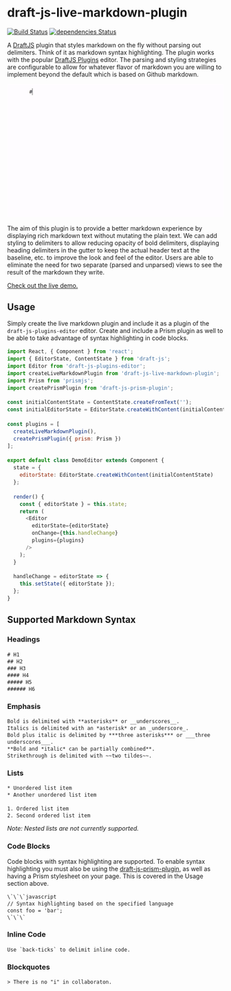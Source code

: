 # draft-js-live-markdown-plugin

[![Build Status](https://travis-ci.org/brooksp/draft-js-live-markdown-plugin.svg?branch=master)](https://travis-ci.org/brooksp/draft-js-live-markdown-plugin)
[![dependencies Status](https://david-dm.org/brooksp/draft-js-live-markdown-plugin/status.svg)](https://david-dm.org/brooksp/draft-js-live-markdown-plugin)

A [DraftJS](https://facebook.github.io/draft-js/) plugin that styles markdown on the fly without parsing out delimiters. Think of it as markdown syntax highlighting. The plugin works with the popular [DraftJS Plugins](https://github.com/draft-js-plugins/draft-js-plugins) editor. The parsing and styling strategies are configurable to allow for whatever flavor of markdown you are willing to implement beyond the default which is based on Github markdown.

![Preview of plugin functionality](demo.gif)

The aim of this plugin is to provide a better markdown experience by displaying rich markdown text without mutating the plain text. We can add styling to delimiters to allow reducing opacity of bold delimiters, displaying heading delimiters in the gutter to keep the actual header text at the baseline, etc. to improve the look and feel of the editor. Users are able to eliminate the need for two separate (parsed and unparsed) views to see the result of the markdown they write.

[Check out the live demo.](https://facebook.github.io/draft-js/)

## Usage

Simply create the live markdown plugin and include it as a plugin of the `draft-js-plugins-editor` editor. Create and include a Prism plugin as well to be able to take advantage of syntax highlighting in code blocks.

```javascript
import React, { Component } from 'react';
import { EditorState, ContentState } from 'draft-js';
import Editor from 'draft-js-plugins-editor';
import createLiveMarkdownPlugin from 'draft-js-live-markdown-plugin';
import Prism from 'prismjs';
import createPrismPlugin from 'draft-js-prism-plugin';

const initialContentState = ContentState.createFromText('');
const initialEditorState = EditorState.createWithContent(initialContentState);

const plugins = [
  createLiveMarkdownPlugin(),
  createPrismPlugin({ prism: Prism })
];

export default class DemoEditor extends Component {
  state = {
    editorState: EditorState.createWithContent(initialContentState)
  };

  render() {
    const { editorState } = this.state;
    return (
      <Editor
        editorState={editorState}
        onChange={this.handleChange}
        plugins={plugins}
      />
    );
  }

  handleChange = editorState => {
    this.setState({ editorState });
  };
}
```

## Supported Markdown Syntax

### Headings

```
# H1
## H2
### H3
#### H4
##### H5
###### H6
```

### Emphasis

```
Bold is delimited with **asterisks** or __underscores__.
Italics is delimited with an *asterisk* or an _underscore_.
Bold plus italic is delimited by ***three asterisks*** or ___three underscores___.
**Bold and *italic* can be partially combined**.
Strikethrough is delimited with ~~two tildes~~.
```

### Lists

```
* Unordered list item
* Another unordered list item

1. Ordered list item
2. Second ordered list item
```

_Note: Nested lists are not currently supported._

### Code Blocks

Code blocks with syntax highlighting are supported. To enable syntax highlighting you must also be using the [draft-js-prism-plugin](https://github.com/withspectrum/draft-js-prism-plugin), as well as having a Prism stylesheet on your page. This is covered in the Usage section above.

```
\`\`\`javascript
// Syntax highlighting based on the specified language
const foo = 'bar';
\`\`\`
```

### Inline Code

```
Use `back-ticks` to delimit inline code.
```

### Blockquotes

```
> There is no "i" in collaboraton.
```

